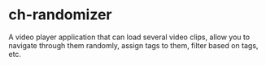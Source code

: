 # ch-randomizer

A video player application that can load several video clips, allow you to navigate through them randomly, assign tags to them, filter based on tags, etc. 
